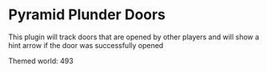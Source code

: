 # Pyramid Plunder Doors

This plugin will track doors that are opened by other players and will show a hint arrow if the door was successfully opened

Themed world: 493